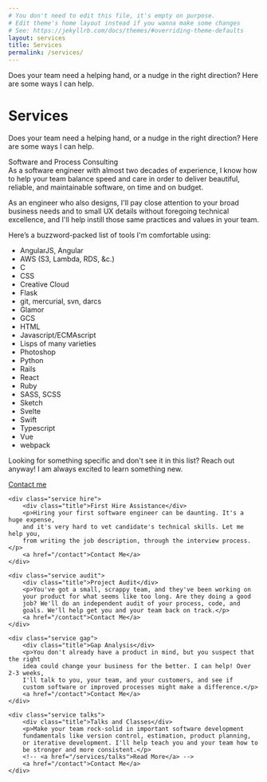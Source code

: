 ```yaml
---
# You don't need to edit this file, it's empty on purpose.
# Edit theme's home layout instead if you wanna make some changes
# See: https://jekyllrb.com/docs/themes/#overriding-theme-defaults
layout: services
title: Services
permalink: /services/
---
```

<div class="aside">
    <p class="skip-justification">Does your team need a helping hand, or a nudge in the right
    direction? Here are some ways I can help.</p>
</div>
<h1>Services</h1>
<div class="aside-mobile">
    <p>Does your team need a helping hand, or a nudge in the right
    direction? Here are some ways I can help.</p>
</div>
<div class="services">
    <div class="service web-app">
        <div class="title">Software and Process Consulting</div>
        As a software engineer with almost two decades of experience, I know how to help your team balance speed and care in order to deliver beautiful, reliable, and maintainable software, on time and on budget.

As an engineer who also designs, I'll pay close attention to your broad business needs and to small UX details without foregoing technical excellence, and I'll help instill those same practices and values in your team.

Here’s a buzzword-packed list of tools I'm comfortable using:
<ul class="buzzwords">
<li>AngularJS, Angular</li>
<li>AWS (S3, Lambda, RDS, &c.)</li>
<li>C</li>
<li>CSS</li>
<li>Creative Cloud</li>
<li>Flask</li>
<li>git, mercurial, svn, darcs </li>
<li>Glamor</li>
<li>GCS</li>
<li>HTML</li>
<li>Javascript/ECMAscript</li>
<li>Lisps of many varieties</li>
<li>Photoshop</li>
<li>Python</li>
<li>Rails</li>
<li>React</li>
<li>Ruby</li>
<li>SASS, SCSS</li>
<li>Sketch</li>
<li>Svelte</li>
<li>Swift</li>
<li>Typescript</li>
<li>Vue</li>
<li>webpack</li>
</ul>
        <p>Looking for something specific and don't see it in this list? Reach out anyway! I am always excited to learn something new.</p>
        <a href="/contact">Contact me</a>
    </div>

    <div class="service hire">
        <div class="title">First Hire Assistance</div>
        <p>Hiring your first software engineer can be daunting. It's a huge expense,
        and it's very hard to vet candidate's technical skills. Let me help you,
        from writing the job description, through the interview process.</p>
        <a href="/contact">Contact Me</a>
    </div>

    <div class="service audit">
        <div class="title">Project Audit</div>
        <p>You've got a small, scrappy team, and they've been working on
        your product for what seems like too long. Are they doing a good
        job? We'll do an independent audit of your process, code, and
        goals. We'll help get you and your team back on track.</p>
        <a href="/contact">Contact Me</a>
    </div>

    <div class="service gap">
        <div class="title">Gap Analysis</div>
        <p>You don't already have a product in mind, but you suspect that the right
        idea could change your business for the better. I can help! Over 2-3 weeks,
        I'll talk to you, your team, and your customers, and see if
        custom software or improved processes might make a difference.</p>
        <a href="/contact">Contact Me</a>
    </div>

    <div class="service talks">
        <div class="title">Talks and Classes</div>
        <p>Make your team rock-solid in important software development
        fundamentals like version control, estimation, product planning,
        or iterative development. I'll help teach you and your team how to
        be stronger and more consistent.</p>
        <!-- <a href="/services/talks">Read More</a> -->
        <a href="/contact">Contact Me</a>
    </div>
</div>
